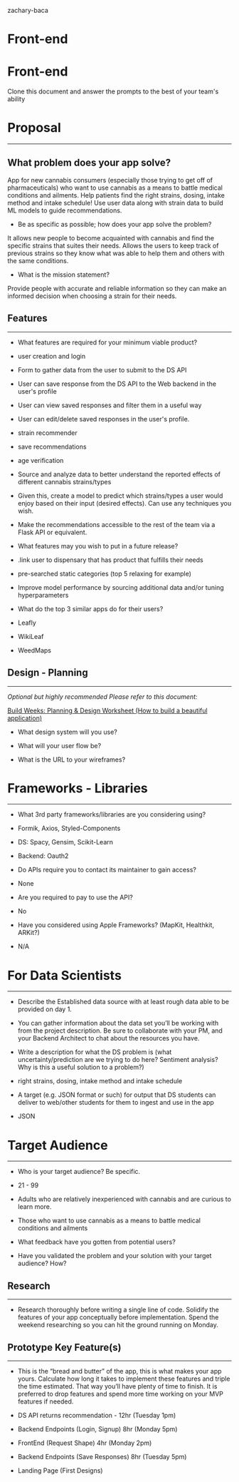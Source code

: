  zachary-baca
# Front-end

# Front-end

Clone this document and answer the prompts to the best of your team's ability 

# Proposal

---

## What problem does your app solve?

App for new cannabis consumers (especially those trying to get off of pharmaceuticals) who want to use cannabis as a means to battle medical conditions and ailments. Help patients find the right strains, dosing, intake method and intake schedule! Use user data along with strain data to build ML models to guide recommendations.

- Be as specific as possible; how does your app solve the problem?

It allows new people to become acquainted with cannabis and find the specific strains that suites their needs. Allows the users to keep track of previous strains so they know what was able to help them and others with the same conditions. 

- What is the mission statement?

Provide people with accurate and reliable information so they can make an informed decision when choosing a strain for their needs.

## Features

---

- What features are required for your minimum viable product?

- user creation and login
- Form to gather data from the user to submit to the DS API
- User can save response from the DS API to the Web backend in the user's profile
- User can view saved responses and filter them in a useful way
- User can edit/delete saved responses in the user's profile.
- strain recommender
- save recommendations
- age verification
- Source and analyze data to better understand the reported effects of different cannabis strains/types
- Given this, create a model to predict which strains/types a user would enjoy based on their input (desired effects). Can use any techniques you wish.
- Make the recommendations accessible to the rest of the team via a Flask API or equivalent.

- What features may you wish to put in a future release?

- .link user to dispensary that has product that fulfills their needs
- pre-searched static categories (top 5 relaxing for example)
- Improve model performance by sourcing additional data and/or tuning hyperparameters

- What do the top 3 similar apps do for their users?

- Leafly
- WikiLeaf
- WeedMaps

## Design - Planning

---

*Optional but highly recommended*
*Please refer to this document:*

[Build Weeks: Planning & Design Worksheet (How to build a beautiful application)](https://www.notion.so/aabd4ef25a184a2085e511ce93480c0f)

- What design system will you use?

- What will your user flow be? 

- What is the URL to your wireframes?

# Frameworks - Libraries

---

- What 3rd party frameworks/libraries are you considering using?

- Formik, Axios, Styled-Components
- DS: Spacy, Gensim, Scikit-Learn
- Backend: Oauth2

- Do APIs require you to contact its maintainer to gain access?

- None

- Are you required to pay to use the API?

- No

- Have you considered using Apple Frameworks? (MapKit, Healthkit, ARKit?)

- N/A

# For Data Scientists

---

- Describe the Established data source with at least rough data able to be provided on day 1.

- You can gather information about the data set you’ll be working with from the project description. Be sure to collaborate with your PM, and your Backend Architect to chat about the resources you have.

- Write a description for what the DS problem is (what uncertainty/prediction are we trying to do here? Sentiment analysis? Why is this a useful solution to a problem?)

- right strains, dosing, intake method and intake schedule

- A target (e.g. JSON format or such) for output that DS students can deliver to web/other students for them to ingest and use in the app

- JSON

# Target Audience

---

- Who is your target audience? Be specific.

- 21 - 99
- Adults who are relatively inexperienced with cannabis and are curious to learn more.
- Those who want to use cannabis as a means to battle medical conditions and ailments

- What feedback have you gotten from potential users?

- Have you validated the problem and your solution with your target audience? How?

## Research

---

- Research thoroughly before writing a single line of code. Solidify the features of your app conceptually before implementation. Spend the weekend researching so you can hit the ground running on Monday.

## Prototype Key Feature(s)

---

- This is the “bread and butter” of the app, this is what makes your app yours. Calculate how long it takes to implement these features and triple the time estimated. That way you’ll have plenty of time to finish. It is preferred to drop features and spend more time working on your MVP features if needed.

- DS API returns recommendation - 12hr (Tuesday 1pm)
- Backend Endpoints (Login, Signup) 8hr (Monday 5pm)
- FrontEnd (Request Shape) 4hr (Monday 2pm)
- Backend Endpoints (Save Responses) 8hr (Tuesday 5pm)
- Landing Page (First Designs)

